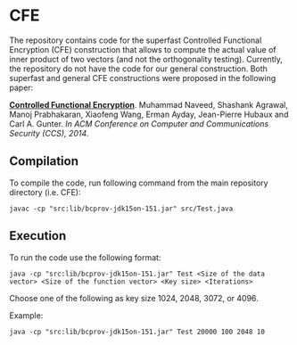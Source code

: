 CFE
===

The repository contains code for the superfast Controlled Functional Encryption (CFE) construction that allows to compute the actual value of inner product of two vectors (and not the orthogonality testing). Currently, the repository do not have the code for our general construction. Both superfast and general CFE constructions were proposed in the following paper:

[**Controlled Functional Encryption**](https://web.engr.illinois.edu/~naveed2/pub/CCS2014CFE.pdf). Muhammad Naveed, Shashank Agrawal, Manoj Prabhakaran, Xiaofeng Wang, Erman Ayday, Jean-Pierre Hubaux and Carl A. Gunter. *In ACM Conference on Computer and Communications Security (CCS), 2014*.

Compilation
------------
To compile the code, run following command from the main repository directory (i.e. CFE):

    javac -cp "src:lib/bcprov-jdk15on-151.jar" src/Test.java

Execution
----------
To run the code use the following format:

    java -cp "src:lib/bcprov-jdk15on-151.jar" Test <Size of the data vector> <Size of the function vector> <Key size> <Iterations>

Choose one of the following as key size 1024, 2048, 3072, or 4096.

Example:

    java -cp "src:lib/bcprov-jdk15on-151.jar" Test 20000 100 2048 10
